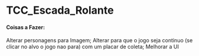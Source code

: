 # TCC_Escada_Rolante

#### Coisas a Fazer:

Alterar personagens para Imagem;
Alterar para que o jogo seja continuo (se clicar no alvo o jogo nao para) com um placar de coleta;
Melhorar a UI
